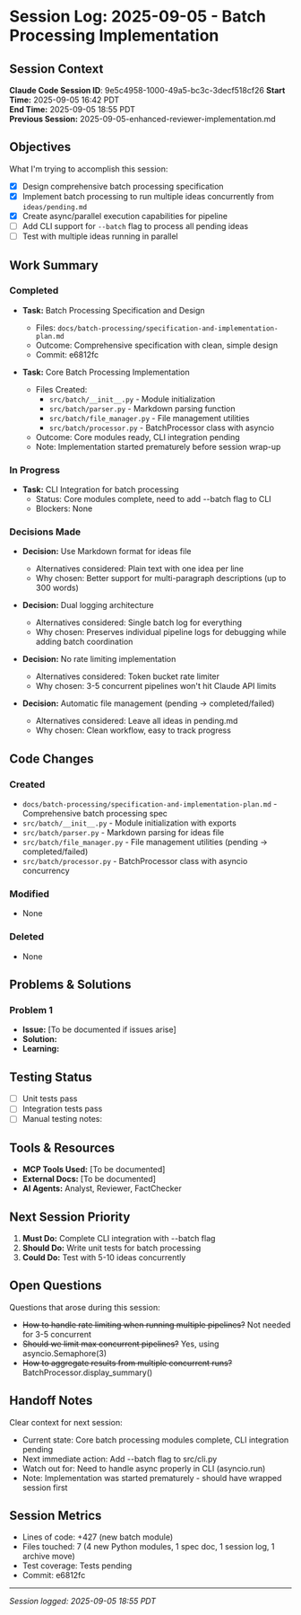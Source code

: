 # Session Log: 2025-09-05 - Batch Processing Implementation

## Session Context

**Claude Code Session ID**: 9e5c4958-1000-49a5-bc3c-3decf518cf26
**Start Time:** 2025-09-05 16:42 PDT  
**End Time:** 2025-09-05 18:55 PDT  
**Previous Session:** 2025-09-05-enhanced-reviewer-implementation.md  

## Objectives

What I'm trying to accomplish this session:

- [x] Design comprehensive batch processing specification
- [x] Implement batch processing to run multiple ideas concurrently from `ideas/pending.md`
- [x] Create async/parallel execution capabilities for pipeline
- [ ] Add CLI support for `--batch` flag to process all pending ideas
- [ ] Test with multiple ideas running in parallel

## Work Summary

### Completed

- **Task:** Batch Processing Specification and Design
  - Files: `docs/batch-processing/specification-and-implementation-plan.md`
  - Outcome: Comprehensive specification with clean, simple design
  - Commit: e6812fc

- **Task:** Core Batch Processing Implementation  
  - Files Created:
    - `src/batch/__init__.py` - Module initialization
    - `src/batch/parser.py` - Markdown parsing function
    - `src/batch/file_manager.py` - File management utilities
    - `src/batch/processor.py` - BatchProcessor class with asyncio
  - Outcome: Core modules ready, CLI integration pending
  - Note: Implementation started prematurely before session wrap-up

### In Progress

- **Task:** CLI Integration for batch processing
  - Status: Core modules complete, need to add --batch flag to CLI
  - Blockers: None

### Decisions Made

- **Decision:** Use Markdown format for ideas file
  - Alternatives considered: Plain text with one idea per line
  - Why chosen: Better support for multi-paragraph descriptions (up to 300 words)

- **Decision:** Dual logging architecture  
  - Alternatives considered: Single batch log for everything
  - Why chosen: Preserves individual pipeline logs for debugging while adding batch coordination

- **Decision:** No rate limiting implementation
  - Alternatives considered: Token bucket rate limiter
  - Why chosen: 3-5 concurrent pipelines won't hit Claude API limits

- **Decision:** Automatic file management (pending → completed/failed)
  - Alternatives considered: Leave all ideas in pending.md
  - Why chosen: Clean workflow, easy to track progress

## Code Changes

### Created

- `docs/batch-processing/specification-and-implementation-plan.md` - Comprehensive batch processing spec
- `src/batch/__init__.py` - Module initialization with exports
- `src/batch/parser.py` - Markdown parsing for ideas file
- `src/batch/file_manager.py` - File management utilities (pending → completed/failed)
- `src/batch/processor.py` - BatchProcessor class with asyncio concurrency

### Modified

- None

### Deleted

- None

## Problems & Solutions

### Problem 1

- **Issue:** [To be documented if issues arise]
- **Solution:**
- **Learning:**

## Testing Status

- [ ] Unit tests pass
- [ ] Integration tests pass
- [ ] Manual testing notes:

## Tools & Resources

- **MCP Tools Used:** [To be documented]
- **External Docs:** [To be documented]
- **AI Agents:** Analyst, Reviewer, FactChecker

## Next Session Priority

1. **Must Do:** Complete CLI integration with --batch flag
2. **Should Do:** Write unit tests for batch processing
3. **Could Do:** Test with 5-10 ideas concurrently

## Open Questions

Questions that arose during this session:

- ~~How to handle rate limiting when running multiple pipelines?~~ Not needed for 3-5 concurrent
- ~~Should we limit max concurrent pipelines?~~ Yes, using asyncio.Semaphore(3)
- ~~How to aggregate results from multiple concurrent runs?~~ BatchProcessor.display_summary()

## Handoff Notes

Clear context for next session:

- Current state: Core batch processing modules complete, CLI integration pending
- Next immediate action: Add --batch flag to src/cli.py
- Watch out for: Need to handle async properly in CLI (asyncio.run)
- Note: Implementation was started prematurely - should have wrapped session first

## Session Metrics

- Lines of code: +427 (new batch module)
- Files touched: 7 (4 new Python modules, 1 spec doc, 1 session log, 1 archive move)
- Test coverage: Tests pending
- Commit: e6812fc

---

*Session logged: 2025-09-05 18:55 PDT*
